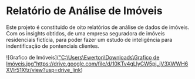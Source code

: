 # Relatório de Análise de Imóveis

Este projeto é constituido de oito relatórios de análise de dados de imóveis. Com os insights obtidos, de uma empresa seguradora de imóveis residenciais fictícia, para poder fazer um estudo de inteligência para indentificação de pontenciais clientes.


![Grafico de Imóveis](["C:\Users\Ewerton\Downloads\Grafico de Imóveis.jpg"](https://drive.google.com/file/d/10KTv4gLlyCW5pj_jV3XWWH6XVlr51Xfz/view?usp=drive_link)https://drive.google.com/file/d/10KTv4gLlyCW5pj_jV3XWWH6XVlr51Xfz/view?usp=drive_link)


